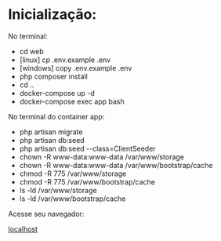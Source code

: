 # Inicialização:

No terminal:

* cd web
* [linux] cp .env.example .env
* [windows] copy .env.example .env
* php composer install
* cd ..
* docker-compose up -d
* docker-compose exec app bash

No terminal do container app:

* php artisan migrate
* php artisan db:seed
* php artisan db:seed --class=ClientSeeder
* chown -R www-data:www-data /var/www/storage
* chown -R www-data:www-data /var/www/bootstrap/cache
* chmod -R 775 /var/www/storage
* chmod -R 775 /var/www/bootstrap/cache
* ls -ld /var/www/storage
* ls -ld /var/www/bootstrap/cache

Acesse seu navegador:

[localhost](http://localhost:8000/)
